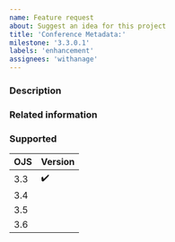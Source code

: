 ```yaml
---
name: Feature request
about: Suggest an idea for this project
title: 'Conference Metadata:'
milestone: '3.3.0.1'
labels: 'enhancement'
assignees: 'withanage'
---
```


### Description

### Related information

### Supported

| OJS | Version |
|-----|------|
| 3.3 |  :heavy_check_mark:     |
| 3.4 |      |
| 3.5 |      |
| 3.6 |      |


